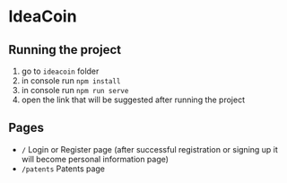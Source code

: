 # IdeaCoin

## Running the project
1. go to `ideacoin` folder
2. in console run `npm install`
3. in console run `npm run serve`
4. open the link that will be suggested after running the project

## Pages
- `/` Login or Register page (after successful registration or signing up it will become personal information page)
- `/patents` Patents page
